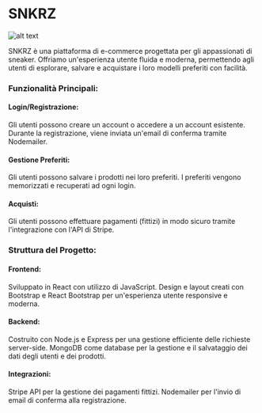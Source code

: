
# SNKRZ

![alt text](https://ibb.co/G0NMpRB)

SNKRZ è una piattaforma di e-commerce progettata per gli appassionati di sneaker. Offriamo un'esperienza utente fluida e moderna, permettendo agli utenti di esplorare, salvare e acquistare i loro modelli preferiti con facilità.

### Funzionalità Principali:

#### Login/Registrazione:
Gli utenti possono creare un account o accedere a un account esistente.
Durante la registrazione, viene inviata un'email di conferma tramite Nodemailer.

#### Gestione Preferiti:
Gli utenti possono salvare i prodotti nei loro preferiti.
I preferiti vengono memorizzati e recuperati ad ogni login.

#### Acquisti:
Gli utenti possono effettuare pagamenti (fittizi) in modo sicuro tramite l'integrazione con l'API di Stripe.

### Struttura del Progetto:

#### Frontend:

Sviluppato in React con utilizzo di JavaScript.
Design e layout creati con Bootstrap e React Bootstrap per un'esperienza utente responsive e moderna.

#### Backend:
Costruito con Node.js e Express per una gestione efficiente delle richieste server-side.
MongoDB come database per la gestione e il salvataggio dei dati degli utenti e dei prodotti.

#### Integrazioni:
Stripe API per la gestione dei pagamenti fittizi.
Nodemailer per l'invio di email di conferma alla registrazione.

